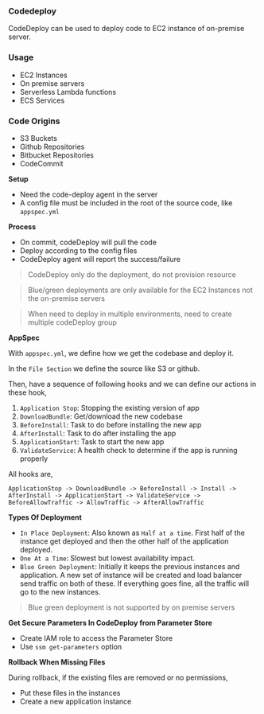 ### Codedeploy

CodeDeploy can be used to deploy code to EC2 instance of on-premise server.

### Usage

- EC2 Instances
- On premise servers
- Serverless Lambda functions
- ECS Services

### Code Origins

- S3 Buckets
- Github Repositories
- Bitbucket Repositories
- CodeCommit

**Setup**

- Need the code-deploy agent in the server
- A config file must be included in the root of the source code, like `appspec.yml`

**Process**

- On commit, codeDeploy will pull the code
- Deploy according to the config files
- CodeDeploy agent will report the success/failure

> CodeDeploy only do the deployment, do not provision resource

> Blue/green deployments are only available for the EC2 Instances not the on-premise servers

> When need to deploy in multiple environments, need to create multiple codeDeploy group

**AppSpec**

With `appspec.yml`, we define how we get the codebase and deploy it.

In the `File Section` we define the source like S3 or github.

Then, have a sequence of following hooks and we can define our actions in these hook,

1. `Application Stop`: Stopping the existing version of app
2. `DownloadBundle`: Get/download the new codebase
3. `BeforeInstall`: Task to do before installing the new app
4. `AfterInstall`: Task to do after installing the app
5. `ApplicationStart`: Task to start the new app
6. `ValidateService`: A health check to determine if the app is running properly

All hooks are,

`ApplicationStop -> DownloadBundle -> BeforeInstall -> Install -> AfterInstall -> ApplicationStart -> ValidateService -> BeforeAllowTraffic -> AllowTraffic -> AfterAllowTraffic`

**Types Of Deployment**

- `In Place Deployment`: Also known as `Half at a time`. First half of the instance get deployed and then the other half of the application deployed.
- `One At a Time`: Slowest but lowest availability impact.
- `Blue Green Deployment`: Initially it keeps the previous instances and application. A new set of instance will be created and load balancer send traffic on both of these. If everything goes fine, all the traffic will go to the new instances.

> Blue green deployment is not supported by on premise servers

**Get Secure Parameters In CodeDeploy from Parameter Store**

- Create IAM role to access the Parameter Store
- Use `ssm get-parameters` option

**Rollback When Missing Files**

During rollback, if the existing files are removed or no permissions,

- Put these files in the instances
- Create a new application instance
